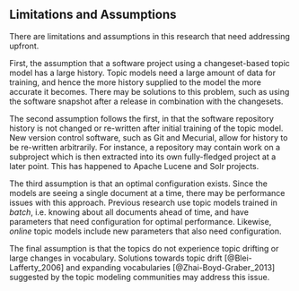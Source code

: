 ## Limitations and Assumptions

There are limitations and assumptions in this research that need addressing
upfront.

First, the assumption that a software project using a changeset-based topic
model has a large history. Topic models need a large amount of data for
training, and hence the more history supplied to the model the more accurate it
becomes. There may be solutions to this problem, such as using the software
snapshot after a release in combination with the changesets.

The second assumption follows the first, in that the software repository
history is not changed or re-written after initial training of the topic model.
New version control software, such as Git and Mecurial, allow for history to be
re-written arbitrarily. For instance, a repository may contain work on a
subproject which is then extracted into its own fully-fledged project at a
later point. This has happened to Apache Lucene and Solr projects.

The third assumption is that an optimal configuration exists. Since the models
are seeing a single document at a time, there may be performance issues with
this approach. Previous research use topic models trained in *batch*, i.e.
knowing about all documents ahead of time, and have parameters that need
configuration for optimal performance. Likewise, *online* topic models include
new parameters that also need configuration.

The final assumption is that the topics do not experience topic drifting or
large changes in vocabulary. Solutions towards topic drift
[@Blei-Lafferty_2006] and expanding vocabularies [@Zhai-Boyd-Graber_2013]
suggested by the topic modeling communities may address this issue.

